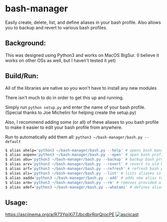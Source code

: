 # bash-manager
Easily create, delete, list, and define aliases in your bash profile.
Also allows you to backup and revert to various bash profiles.

## Background:

This was designed using Python3 and works on MacOS BigSur.
(I believe it works on other OSs as well, but I haven't tested it yet)

## Build/Run:

All of the libraries are native so you won't have to install any new modules

There isn't much to do in order to get this up and running.

Simply run `python setup.py` and enter the name of your bash profile.
(Special thanks to Joe Michelini for helping create the setup.py)

Also, I recommend adding some (or all) of these aliases to you bash
profile to make it easier to edit your bash profile from anywhere.

Run to automatically add them all:
`python3 ~/bash-manager/bash.py --default`

```bash
$ alias ahelp='python3 ~/bash-manager/bash.py --help' # opens bash manager helper
$ alias aopen='python3 ~/bash-manager/bash.py --open' # open bash profile
$ alias abu='python3 ~/bash-manager/bash.py --backup' # backup bash profile
$ alias arv='python3 ~/bash-manager/bash.py --revert' # revert to old bash profile
$ alias arf='python3 ~/bash-manager/bash.py --refresh' # refresh bash profile (allows you to use new aliases)
$ alias als='python3 ~/bash-manager/bash.py --list' # lists aliases in bash profile
$ alias aadd='python3 ~/bash-manager/bash.py --add' # adds new alias to bash profile
$ alias arm='python3 ~/bash-manager/bash.py --rm' # removes provided alias from bash profile
$ alias adef='python3 ~/bash-manager/bash.py --whatami' # defines alias in bash profile
```

## Usage:

https://asciinema.org/a/R73YpiXi77JbcdbrRqrQrocPE
[![asciicast](https://asciinema.org/a/R73YpiXi77JbcdbrRqrQrocPE.svg)](https://asciinema.org/a/R73YpiXi77JbcdbrRqrQrocPE)